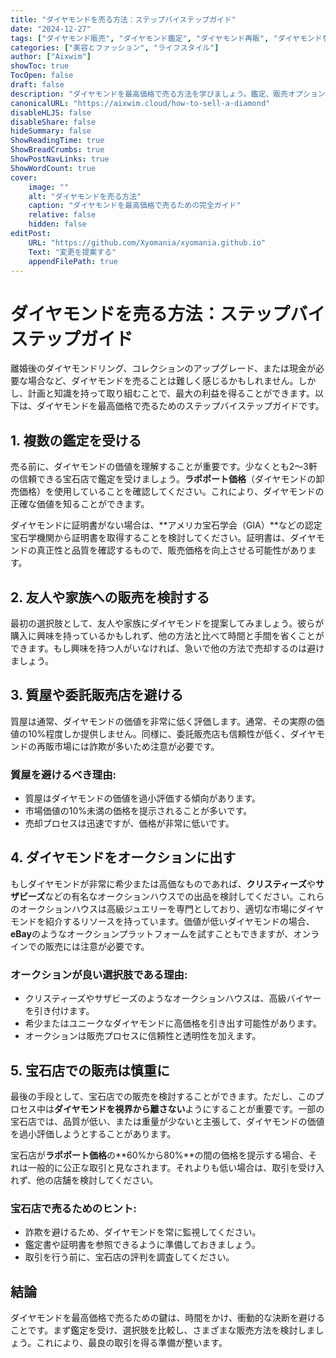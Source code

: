 ```yaml
---
title: "ダイヤモンドを売る方法：ステップバイステップガイド"
date: "2024-12-27"
tags: ["ダイヤモンド販売", "ダイヤモンド鑑定", "ダイヤモンド再販", "ダイヤモンドを売る方法", "ダイヤモンド証明書"]
categories: ["美容とファッション", "ライフスタイル"]
author: ["Aixwim"]
showToc: true
TocOpen: false
draft: false
description: "ダイヤモンドを最高価格で売る方法を学びましょう。鑑定、販売オプション、詐欺を回避するためのヒントも紹介します。"
canonicalURL: "https://aixwim.cloud/how-to-sell-a-diamond"
disableHLJS: false
disableShare: false
hideSummary: false
ShowReadingTime: true
ShowBreadCrumbs: true
ShowPostNavLinks: true
ShowWordCount: true
cover:
    image: ""
    alt: "ダイヤモンドを売る方法"
    caption: "ダイヤモンドを最高価格で売るための完全ガイド"
    relative: false
    hidden: false
editPost:
    URL: "https://github.com/Xyomania/xyomania.github.io"
    Text: "変更を提案する"
    appendFilePath: true
---
```


# ダイヤモンドを売る方法：ステップバイステップガイド

離婚後のダイヤモンドリング、コレクションのアップグレード、または現金が必要な場合など、ダイヤモンドを売ることは難しく感じるかもしれません。しかし、計画と知識を持って取り組むことで、最大の利益を得ることができます。以下は、ダイヤモンドを最高価格で売るためのステップバイステップガイドです。

## 1. 複数の鑑定を受ける

売る前に、ダイヤモンドの価値を理解することが重要です。少なくとも2～3軒の信頼できる宝石店で鑑定を受けましょう。**ラポポート価格**（ダイヤモンドの卸売価格）を使用していることを確認してください。これにより、ダイヤモンドの正確な価値を知ることができます。

ダイヤモンドに証明書がない場合は、**アメリカ宝石学会（GIA）**などの認定宝石学機関から証明書を取得することを検討してください。証明書は、ダイヤモンドの真正性と品質を確認するもので、販売価格を向上させる可能性があります。

## 2. 友人や家族への販売を検討する

最初の選択肢として、友人や家族にダイヤモンドを提案してみましょう。彼らが購入に興味を持っているかもしれず、他の方法と比べて時間と手間を省くことができます。もし興味を持つ人がいなければ、急いで他の方法で売却するのは避けましょう。

## 3. 質屋や委託販売店を避ける

質屋は通常、ダイヤモンドの価値を非常に低く評価します。通常、その実際の価値の10%程度しか提供しません。同様に、委託販売店も信頼性が低く、ダイヤモンドの再販市場には詐欺が多いため注意が必要です。

### 質屋を避けるべき理由:
- 質屋はダイヤモンドの価値を過小評価する傾向があります。
- 市場価値の10%未満の価格を提示されることが多いです。
- 売却プロセスは迅速ですが、価格が非常に低いです。

## 4. ダイヤモンドをオークションに出す

もしダイヤモンドが非常に希少または高価なものであれば、**クリスティーズ**や**サザビーズ**などの有名なオークションハウスでの出品を検討してください。これらのオークションハウスは高級ジュエリーを専門としており、適切な市場にダイヤモンドを紹介するリソースを持っています。価値が低いダイヤモンドの場合、**eBay**のようなオークションプラットフォームを試すこともできますが、オンラインでの販売には注意が必要です。

### オークションが良い選択肢である理由:
- クリスティーズやサザビーズのようなオークションハウスは、高級バイヤーを引き付けます。
- 希少またはユニークなダイヤモンドに高価格を引き出す可能性があります。
- オークションは販売プロセスに信頼性と透明性を加えます。

## 5. 宝石店での販売は慎重に

最後の手段として、宝石店での販売を検討することができます。ただし、このプロセス中は**ダイヤモンドを視界から離さない**ようにすることが重要です。一部の宝石店では、品質が低い、または重量が少ないと主張して、ダイヤモンドの価値を過小評価しようとすることがあります。

宝石店が**ラポポート価格**の**60%から80%**の間の価格を提示する場合、それは一般的に公正な取引と見なされます。それよりも低い場合は、取引を受け入れず、他の店舗を検討してください。

### 宝石店で売るためのヒント:
- 詐欺を避けるため、ダイヤモンドを常に監視してください。
- 鑑定書や証明書を参照できるように準備しておきましょう。
- 取引を行う前に、宝石店の評判を調査してください。

## 結論

ダイヤモンドを最高価格で売るための鍵は、時間をかけ、衝動的な決断を避けることです。まず鑑定を受け、選択肢を比較し、さまざまな販売方法を検討しましょう。これにより、最良の取引を得る準備が整います。

